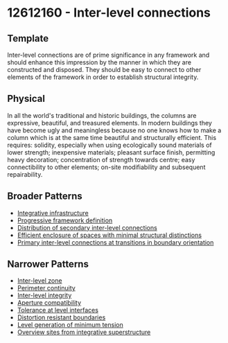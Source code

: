 # 12612160 - Inter-level connections

## Template

Inter-level connections are of prime significance in any framework and should enhance this impression by the manner in which they are constructed and disposed. They should be easy to connect to other elements of the framework in order to establish structural integrity.

## Physical

In all the world's traditional and historic buildings, the columns are expressive, beautiful, and treasured elements. In modern buildings they have become ugly and meaningless because no one knows how to make a column which is at the same time beautiful and structurally efficient. This requires: solidity, especially when using ecologically sound materials of lower strength; inexpensive materials; pleasant surface finish, permitting heavy decoration; concentration of strength towards centre; easy connectibility to other elements; on-site modifiability and subsequent repairability.

## Broader Patterns

- [Integrative infrastructure](12612140)
- [Progressive framework definition](12612080)
- [Distribution of secondary inter-level connections](12612130)
- [Efficient enclosure of spaces with minimal structural distinctions](12612060)
- [Primary inter-level connections at transitions in boundary orientation](12612120)

## Narrower Patterns

- [Inter-level zone](12612260)
- [Perimeter continuity](12612170)
- [Inter-level integrity](12612270)
- [Aperture compatibility](12612210)
- [Tolerance at level interfaces](12612400)
- [Distortion resistant boundaries](12612180)
- [Level generation of minimum tension](12612190)
- [Overview sites from integrative superstructure](12612310)
